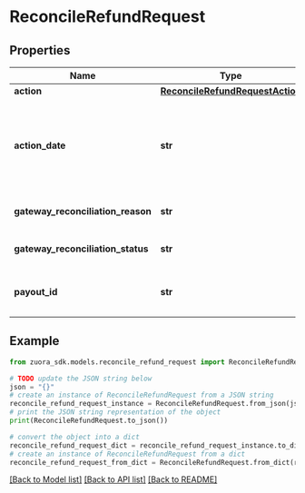 # ReconcileRefundRequest


## Properties

Name | Type | Description | Notes
------------ | ------------- | ------------- | -------------
**action** | [**ReconcileRefundRequestAction**](ReconcileRefundRequestAction.md) |  | 
**action_date** | **str** | The date and time of the refund reconciliation action, in &#x60;yyyy-mm-dd hh:mm:ss&#x60; format.  | [optional] 
**gateway_reconciliation_reason** | **str** | The reason of gateway reconciliation.  | [optional] 
**gateway_reconciliation_status** | **str** | The status of gateway reconciliation.  | 
**payout_id** | **str** | The payout ID of the refund from the gateway side.  | [optional] 

## Example

```python
from zuora_sdk.models.reconcile_refund_request import ReconcileRefundRequest

# TODO update the JSON string below
json = "{}"
# create an instance of ReconcileRefundRequest from a JSON string
reconcile_refund_request_instance = ReconcileRefundRequest.from_json(json)
# print the JSON string representation of the object
print(ReconcileRefundRequest.to_json())

# convert the object into a dict
reconcile_refund_request_dict = reconcile_refund_request_instance.to_dict()
# create an instance of ReconcileRefundRequest from a dict
reconcile_refund_request_from_dict = ReconcileRefundRequest.from_dict(reconcile_refund_request_dict)
```
[[Back to Model list]](../README.md#documentation-for-models) [[Back to API list]](../README.md#documentation-for-api-endpoints) [[Back to README]](../README.md)


